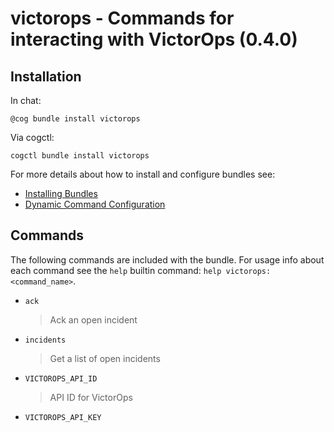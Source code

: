 # victorops - Commands for interacting with VictorOps (0.4.0)

## Installation

In chat:

```
@cog bundle install victorops
```

Via cogctl:

```
cogctl bundle install victorops
```

For more details about how to install and configure bundles see:

* [Installing Bundles](https://cog-book.operable.io/#_installing_bundles)
* [Dynamic Command Configuration](https://cog-book.operable.io/#_dynamic_command_configuration)

## Commands

The following commands are included with the bundle. For usage info
about each command see the `help` builtin command: `help victorops:<command_name>`.

* `ack`
  > Ack an open incident

* `incidents`
  > Get a list of open incidents

* `VICTOROPS_API_ID`
  > API ID for VictorOps

* `VICTOROPS_API_KEY`
  > API Key for VictorOps
